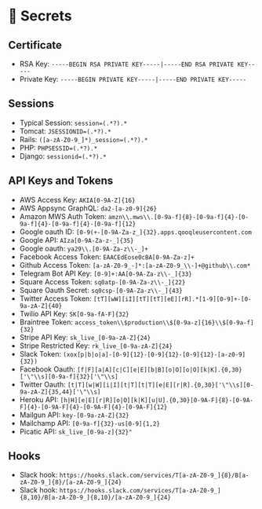 # 🔐 Secrets

## Certificate
- RSA Key: `-----BEGIN RSA PRIVATE KEY-----|-----END RSA PRIVATE KEY-----`
- Private Key: `-----BEGIN PRIVATE KEY-----|-----END PRIVATE KEY-----`

## Sessions
- Typical Session: `session=(.*?).*`
- Tomcat: `JSESSIONID=(.*?).*`
- Rails: `([a-zA-Z0-9_]*)_session=(.*?).*`
- PHP: `PHPSESSID=(.*?).*`
- Django: `sessionid=(.*?).*`

## API Keys and Tokens
- AWS Access Key: `AKIA[0-9A-Z]{16}`
- AWS Appsync GraphQL: `da2-[a-z0-9]{26}`
- Amazon MWS Auth Token: `amzn\\.mws\\.[0-9a-f]{8}-[0-9a-f]{4}-[0-9a-f]{4}-[0-9a-f]{4}-[0-9a-f]{12}`
- Google oauth ID: `[0-9(+-[0-9A-Za-z_]{32}.apps.qooqleusercontent.com`
- Google API: `AIza[0-9A-Za-z-_]{35}`
- Google oauth: `ya29\\.[0-9A-Za-z\\-_]+`
- Facebook Access Token: `EAACEdEose0cBA[0-9A-Za-z]+`
- Github Access Token: `[a-zA-Z0-9_-]*:[a-zA-Z0-9_\\-]+@github\\.com*`
- Telegram Bot API Key: `[0-9]+:AA[0-9A-Za-z\\-_]{33}`
- Square Access Token: `sq0atp-[0-9A-Za-z\\-_]{22}`
- Square Oauth Secret: `sq0csp-[0-9A-Za-z\\-_]{43}`
- Twitter Access Token: `[tT][wW][iI][tT][tT][eE][rR].*[1-9][0-9]+-[0-9a-zA-Z]{40}`
- Twilio API Key: `SK[0-9a-fA-F]{32}`
- Braintree Token: `access_token\\$production\\$[0-9a-z]{16}\\$[0-9a-f]{32}`
- Stripe API Key: `sk_live_[0-9a-zA-Z]{24}`
- Stripe Restricted Key: `rk_live_[0-9a-zA-Z]{24}`
- Slack Token: `(xox[p|b|o|a]-[0-9]{12}-[0-9]{12}-[0-9]{12}-[a-z0-9]{32})`
- Facebook Oauth: `[f|F][a|A][c|C][e|E][b|B][o|O][o|O][k|K].{0,30}['\"\\s][0-9a-f]{32}['\"\\s]`
- Twitter Oauth: `[t|T][w|W][i|I][t|T][t|T][e|E][r|R].{0,30}['\"\\s][0-9a-zA-Z]{35,44}['\"\\s]`
- Heroku API: `[h|H][e|E][r|R][o|O][k|K][u|U].{0,30}[0-9A-F]{8}-[0-9A-F]{4}-[0-9A-F]{4}-[0-9A-F]{4}-[0-9A-F]{12}`
- Mailgun API: `key-[0-9a-zA-Z]{32}`
- Mailchamp API: `[0-9a-f]{32}-us[0-9]{1,2}`
- Picatic API: `sk_live_[0-9a-z]{32}"`

## Hooks
- Slack hook: `https://hooks.slack.com/services/T[a-zA-Z0-9_]{8}/B[a-zA-Z0-9_]{8}/[a-zA-Z0-9_]{24}`
- Slack hook: `https://hooks.slack.com/services/T[a-zA-Z0-9_]{8,10}/B[a-zA-Z0-9_]{8,10}/[a-zA-Z0-9_]{24}`

